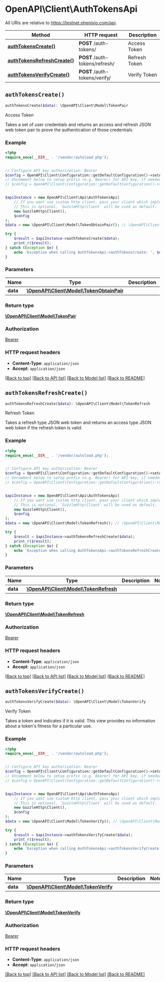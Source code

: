 # OpenAPI\Client\AuthTokensApi

All URIs are relative to https://testnet.phenixio.com/api.

Method | HTTP request | Description
------------- | ------------- | -------------
[**authTokensCreate()**](AuthTokensApi.md#authTokensCreate) | **POST** /auth-tokens/ | Access Token
[**authTokensRefreshCreate()**](AuthTokensApi.md#authTokensRefreshCreate) | **POST** /auth-tokens/refresh/ | Refresh Token
[**authTokensVerifyCreate()**](AuthTokensApi.md#authTokensVerifyCreate) | **POST** /auth-tokens/verify/ | Verify Token


## `authTokensCreate()`

```php
authTokensCreate($data): \OpenAPI\Client\Model\TokenPair
```

Access Token

Takes a set of user credentials and returns an access and refresh JSON web token pair to prove the authentication of those credentials.

### Example

```php
<?php
require_once(__DIR__ . '/vendor/autoload.php');


// Configure API key authorization: Bearer
$config = OpenAPI\Client\Configuration::getDefaultConfiguration()->setApiKey('Authorization', 'YOUR_API_KEY');
// Uncomment below to setup prefix (e.g. Bearer) for API key, if needed
// $config = OpenAPI\Client\Configuration::getDefaultConfiguration()->setApiKeyPrefix('Authorization', 'Bearer');


$apiInstance = new OpenAPI\Client\Api\AuthTokensApi(
    // If you want use custom http client, pass your client which implements `GuzzleHttp\ClientInterface`.
    // This is optional, `GuzzleHttp\Client` will be used as default.
    new GuzzleHttp\Client(),
    $config
);
$data = new \OpenAPI\Client\Model\TokenObtainPair(); // \OpenAPI\Client\Model\TokenObtainPair

try {
    $result = $apiInstance->authTokensCreate($data);
    print_r($result);
} catch (Exception $e) {
    echo 'Exception when calling AuthTokensApi->authTokensCreate: ', $e->getMessage(), PHP_EOL;
}
```

### Parameters

Name | Type | Description  | Notes
------------- | ------------- | ------------- | -------------
 **data** | [**\OpenAPI\Client\Model\TokenObtainPair**](../Model/TokenObtainPair.md)|  |

### Return type

[**\OpenAPI\Client\Model\TokenPair**](../Model/TokenPair.md)

### Authorization

[Bearer](../../README.md#Bearer)

### HTTP request headers

- **Content-Type**: `application/json`
- **Accept**: `application/json`

[[Back to top]](#) [[Back to API list]](../../README.md#endpoints)
[[Back to Model list]](../../README.md#models)
[[Back to README]](../../README.md)

## `authTokensRefreshCreate()`

```php
authTokensRefreshCreate($data): \OpenAPI\Client\Model\TokenRefresh
```

Refresh Token

Takes a refresh type JSON web token and returns an access type JSON web token if the refresh token is valid.

### Example

```php
<?php
require_once(__DIR__ . '/vendor/autoload.php');


// Configure API key authorization: Bearer
$config = OpenAPI\Client\Configuration::getDefaultConfiguration()->setApiKey('Authorization', 'YOUR_API_KEY');
// Uncomment below to setup prefix (e.g. Bearer) for API key, if needed
// $config = OpenAPI\Client\Configuration::getDefaultConfiguration()->setApiKeyPrefix('Authorization', 'Bearer');


$apiInstance = new OpenAPI\Client\Api\AuthTokensApi(
    // If you want use custom http client, pass your client which implements `GuzzleHttp\ClientInterface`.
    // This is optional, `GuzzleHttp\Client` will be used as default.
    new GuzzleHttp\Client(),
    $config
);
$data = new \OpenAPI\Client\Model\TokenRefresh(); // \OpenAPI\Client\Model\TokenRefresh

try {
    $result = $apiInstance->authTokensRefreshCreate($data);
    print_r($result);
} catch (Exception $e) {
    echo 'Exception when calling AuthTokensApi->authTokensRefreshCreate: ', $e->getMessage(), PHP_EOL;
}
```

### Parameters

Name | Type | Description  | Notes
------------- | ------------- | ------------- | -------------
 **data** | [**\OpenAPI\Client\Model\TokenRefresh**](../Model/TokenRefresh.md)|  |

### Return type

[**\OpenAPI\Client\Model\TokenRefresh**](../Model/TokenRefresh.md)

### Authorization

[Bearer](../../README.md#Bearer)

### HTTP request headers

- **Content-Type**: `application/json`
- **Accept**: `application/json`

[[Back to top]](#) [[Back to API list]](../../README.md#endpoints)
[[Back to Model list]](../../README.md#models)
[[Back to README]](../../README.md)

## `authTokensVerifyCreate()`

```php
authTokensVerifyCreate($data): \OpenAPI\Client\Model\TokenVerify
```

Verify Token

Takes a token and indicates if it is valid. This view provides no information about a token's fitness for a particular use.

### Example

```php
<?php
require_once(__DIR__ . '/vendor/autoload.php');


// Configure API key authorization: Bearer
$config = OpenAPI\Client\Configuration::getDefaultConfiguration()->setApiKey('Authorization', 'YOUR_API_KEY');
// Uncomment below to setup prefix (e.g. Bearer) for API key, if needed
// $config = OpenAPI\Client\Configuration::getDefaultConfiguration()->setApiKeyPrefix('Authorization', 'Bearer');


$apiInstance = new OpenAPI\Client\Api\AuthTokensApi(
    // If you want use custom http client, pass your client which implements `GuzzleHttp\ClientInterface`.
    // This is optional, `GuzzleHttp\Client` will be used as default.
    new GuzzleHttp\Client(),
    $config
);
$data = new \OpenAPI\Client\Model\TokenVerify(); // \OpenAPI\Client\Model\TokenVerify

try {
    $result = $apiInstance->authTokensVerifyCreate($data);
    print_r($result);
} catch (Exception $e) {
    echo 'Exception when calling AuthTokensApi->authTokensVerifyCreate: ', $e->getMessage(), PHP_EOL;
}
```

### Parameters

Name | Type | Description  | Notes
------------- | ------------- | ------------- | -------------
 **data** | [**\OpenAPI\Client\Model\TokenVerify**](../Model/TokenVerify.md)|  |

### Return type

[**\OpenAPI\Client\Model\TokenVerify**](../Model/TokenVerify.md)

### Authorization

[Bearer](../../README.md#Bearer)

### HTTP request headers

- **Content-Type**: `application/json`
- **Accept**: `application/json`

[[Back to top]](#) [[Back to API list]](../../README.md#endpoints)
[[Back to Model list]](../../README.md#models)
[[Back to README]](../../README.md)
